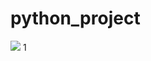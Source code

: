 # python_project
<a href="https://thelight0804.notion.site/Python-Project-8b62c4996c7949fdb76744557e083546" target="Notion"><img src="https://img.shields.io/badge/Notion-000000?style=flat-square&logo=Notion&logoColor=white"/></a>
1
